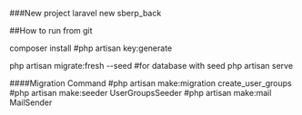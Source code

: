 ###New project
laravel new sberp_back

##How to run from git

composer install
#php artisan key:generate

php artisan migrate:fresh --seed #for database with seed
php artisan serve

####Migration Command
#php artisan make:migration create_user_groups
#php artisan make:seeder UserGroupsSeeder
#php artisan make:mail MailSender